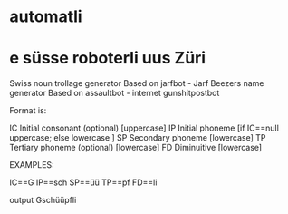 # automatli
# e süsse roboterli uus Züri
Swiss noun trollage generator
Based on jarfbot - Jarf Beezers name generator
Based on assaultbot - internet gunshitpostbot

Format is:

IC Initial consonant (optional) [uppercase]
IP Initial phoneme [if IC==null uppercase; else lowercase ]
SP Secondary phoneme [lowercase]
TP Tertiary phoneme (optional) [lowercase]
FD Diminuitive [lowercase]

EXAMPLES:

IC==G
IP==sch
SP==üü
TP==pf
FD==li

output
Gschüüpfli

